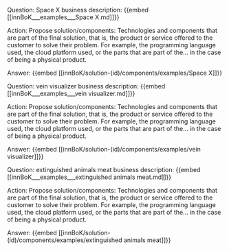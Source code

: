 Question: Space X business description:
{{embed [[innBoK___examples___Space X.md]]}}

Action: Propose solution/components: Technologies and components that are part of the final solution, that is, the product or service offered to the customer to solve their problem. For example, the programming language used, the cloud platform used, or the parts that are part of the... in the case of being a physical product.

Answer:
{{embed [[innBoK/solution-(id)/components/examples/Space X]]}}

Question: vein visualizer business description:
{{embed [[innBoK___examples___vein visualizer.md]]}}

Action: Propose solution/components: Technologies and components that are part of the final solution, that is, the product or service offered to the customer to solve their problem. For example, the programming language used, the cloud platform used, or the parts that are part of the... in the case of being a physical product.

Answer:
{{embed [[innBoK/solution-(id)/components/examples/vein visualizer]]}}

Question: extinguished animals meat business description:
{{embed [[innBoK___examples___extinguished animals meat.md]]}}

Action: Propose solution/components: Technologies and components that are part of the final solution, that is, the product or service offered to the customer to solve their problem. For example, the programming language used, the cloud platform used, or the parts that are part of the... in the case of being a physical product.

Answer:
{{embed [[innBoK/solution-(id)/components/examples/extinguished animals meat]]}}













